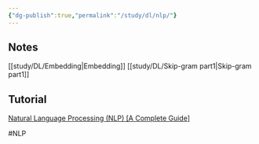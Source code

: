 ```yaml
---
{"dg-publish":true,"permalink":"/study/dl/nlp/"}
---
```



## Notes
[[study/DL/Embedding\|Embedding]]
[[study/DL/Skip-gram part1\|Skip-gram part1]]

## Tutorial
[Natural Language Processing (NLP) [A Complete Guide]](https://www.deeplearning.ai/resources/natural-language-processing/?_hsmi=239075957&utm_campaign=Program%20Announcements&utm_medium=email&utm_content=239075957&utm_source=hs_email&_hsenc=p2ANqtz-8M_5Ju21XpKh9dV-7iWbTtkVzs29NDu3QDwnD-BHtYkyT9v3NXVD4T7U2Kj9ad11CPYLlkk-NKy39_spvkVZBFGg894w)

#NLP 